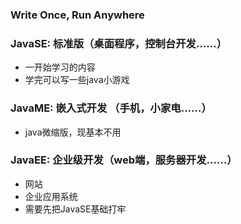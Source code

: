 

### Write Once, Run Anywhere

### JavaSE: 标准版（桌面程序，控制台开发……）

- 一开始学习的内容
- 学完可以写一些java小游戏

### JavaME: 嵌入式开发 （手机，小家电……）

- java微缩版，现基本不用

### JavaEE: 企业级开发（web端，服务器开发……）

- 网站
- 企业应用系统
- 需要先把JavaSE基础打牢

